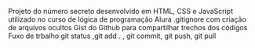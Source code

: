 Projeto do número secreto desenvolvido em HTML, CSS e JavaScript utilizado no curso de lógica de programação Alura
.gitignore  com criação de arquivos ocultos
Gist do Github para compartilhar trechos dos códigos 
Fuxo de trbalho git status ,git add . , git commit, git push, git pull
